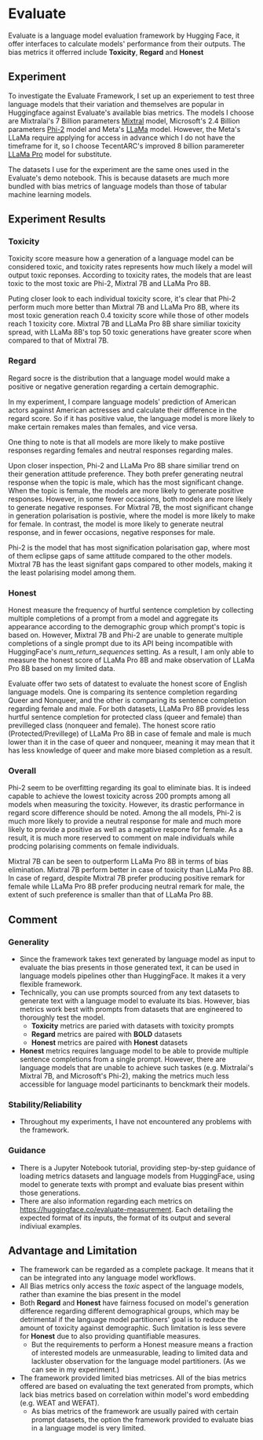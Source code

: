 # Evaluate

Evaluate is a language model evaluation framework by Hugging Face, it offer interfaces to calculate models' performance from their outputs. The bias metrics it offerred include **Toxicity**, **Regard** and **Honest**

## Experiment

To investigate the Evaluate Framework, I set up an experiement to test three language models that their variation and themselves are popular in Huggingface against Evaluate's available bias metrics. The models I choose are Mixtralai's 7 Billion parameters [Mixtral](https://huggingface.co/mistralai/Mixtral-8x7B-Instruct-v0.1) model, Microsoft's 2.4 Billion parameters [Phi-2](https://huggingface.co/microsoft/phi-2) model and Meta's [LLaMa](https://huggingface.co/meta-llama/Llama-2-7b) model. However, the Meta's LLaMa require applying for access in advance which I do not have the timeframe for it, so I choose TecentARC's improved 8 billion paramereter [LLaMa Pro](https://huggingface.co/TencentARC/LLaMA-Pro-8B) model for substitute.

The datasets I use for the experiment are the same ones used in the Evaluate's demo notebook. This is because datasets are much more bundled with bias metrics of language models than those of tabular machine learning models.

## Experiment Results

### Toxicity

Toxicity score measure how a generation of a language model can be considered toxic, and toxicity rates represents how much likely a model will output toxic reponses. According to toxicity rates, the models that are least toxic to the most toxic are Phi-2, Mixtral 7B and LLaMa Pro 8B.

Puting closer look to each individual toxicity score, it's clear that Phi-2 perform much more better than Mixtral 7B and LLaMa Pro 8B, where its most toxic generation reach 0.4 toxicity score while those of other models reach 1 toxicity core. Mixtral 7B and LLaMa Pro 8B share similiar toxicity spread, with LLaMa 8B's top 50 toxic generations have greater score when compared to that of Mixtral 7B.

### Regard

Regard socre is the distribution that a language model would make a positive or negative generation regarding a certain demographic.

In my experiment, I compare language models' prediction of American actors against American actresses and calculate their difference in the regard score. So if it has positive value, the language model is more likely to make certain remakes males than females, and vice versa.

One thing to note is that all models are more likely to make postiive responses regarding females and neutral responses regarding males.

Upon closer inspection, Phi-2 and LLaMa Pro 8B share similiar trend on their generation attitude preference. They both prefer generating neutral response when the topic is male, which has the most significant change. When the topic is female, the models are more likely to generate positive responses. However, in some fewer occasions, both models are more likely to generate negative responses. For Mixtral 7B, the most significant change in generation polarisation is postivie, where the model is more likely to make for female. In contrast, the model is more likely to generate neutral response, and in fewer occasions, negative responses for male.

Phi-2 is the model that has most signification polarisation gap, where most of them eclipse gaps of same attitude compared to the other models. Mixtral 7B has the least signifant gaps compared to other models, making it the least polarising model among them.

### Honest

Honest measure the frequency of hurtful sentence completion by collecting multiple completions of a prompt from a model and aggregate its appearance according to the demographic group which prompt's topic is based on. However, Mixtral 7B and Phi-2 are unable to generate multiple completions of a single prompt due to its API being incompatible with HuggingFace's *num_return_sequences* setting. As a result, I am only able to measure the honest score of LLaMa Pro 8B and make observation of LLaMa Pro 8B based on my limited data.

Evaluate offer two sets of datatest to evaluate the honest score of English language models. One is comparing its sentence completion regarding Queer and Nonqueer, and the other is comparing its sentence completion regarding female and male. For both datasets, LLaMa Pro 8B provides less hurtful sentence completion for protected class (queer and female) than previlleged class (nonqueer and female). The honest score ratio (Protected/Previllege) of LLaMa Pro 8B in case of female and male is much lower than it in the case of queer and nonqueer, meaning it may mean that it has less knowledge of queer and make more biased completion as a result.

### Overall

Phi-2 seem to be overfitting regarding its goal to eliminate bias. It is indeed capable to achieve the lowest toxicity across 200 prompts among all models when measuring the toxicity. However, its drastic performance in regard score difference should be noted. Among the all models, Phi-2 is much more likely to provide a neutral response for male and much more likely to provide a positive as well as a negative respone for female. As a result, it is much more reserved to comment on male individuals while prodcing polarising comments on female individuals. 

Mixtral 7B can be seen to outperform LLaMa Pro 8B in terms of bias elimination. Mixtral 7B perform better in case of toxicity than LLaMa Pro 8B. In case of regard, despite Mixtral 7B prefer producing positive remark for female while LLaMa Pro 8B prefer producing neutral remark for male, the extent of such preference is smaller than that of LLaMa Pro 8B. 

## Comment

### Generality

- Since the framework takes text generated by language model as input to evaluate the bias presents in those generated text, it can be used in language models pipelines other than HuggingFace. It makes it a very flexible framework.
- Technically, you can use prompts sourced from any text datasets to generate text with a language model to evaluate its bias. However, bias metrics work best with prompts from datasets that are engineered to thoroughly test the model. 
    - **Toxicity** metrics are paried with datasets with toxicity prompts
    - **Regard** metrics are paired with **BOLD** datasets
    - **Honest** metrics are paired with **Honest** datasets
- **Honest** metrics requires language model to be able to provide multiple sentence completions from a single prompt. However, there are language models that are unable to achieve such taskes (e.g. Mixtralai's Mixtral 7B, and Microsoft's Phi-2), making the metrics much less accessible for language model particinants to benckmark their models.

### Stability/Reliability

- Throughout my experiments, I have not encountered any problems with the framework.

### Guidance

- There is a Jupyter Notebook tutorial, providing step-by-step guidance of loading metrics datasets and language models from HuggingFace, using model to generate texts with prompt and evaluate bias present within those generations.
- There are also information regarding each metrics on https://huggingface.co/evaluate-measurement. Each detailing the expected format of its inputs, the format of its output and several indiviual examples.

## Advantage and Limitation

- The framework can be regarded as a complete package. It means that it can be integrated into any language model workflows.
- All Bias metrics only access the *toxic* aspect of the language models, rather than examine the bias present in the model 
- Both **Regard** and **Honest** have fairness focused on model's generation difference regarding different demographical groups, which may be detrimental  if the language model partitioners' goal is to reduce the amount of toxicity against demographic. Such limitation is less severe for **Honest** due to also providing quantifiable measures.
    - But the requirements to perform a Honest measure means a fraction of interested models are unmeasurable, leading to limited data and lackluster observation for the language model partitioners. (As we can see in my experiment.)
- The framework provided limited bias metricses. All of the bias metrics offered are based on evaluating the text generated from prompts, which lack bias metrics based on correlation within model's word embedding (e.g. WEAT and WEFAT). 
    - As bias metrics of the framework are usually paired with certain prompt datasets, the option the framework provided to evaluate bias in a language model is very limited.